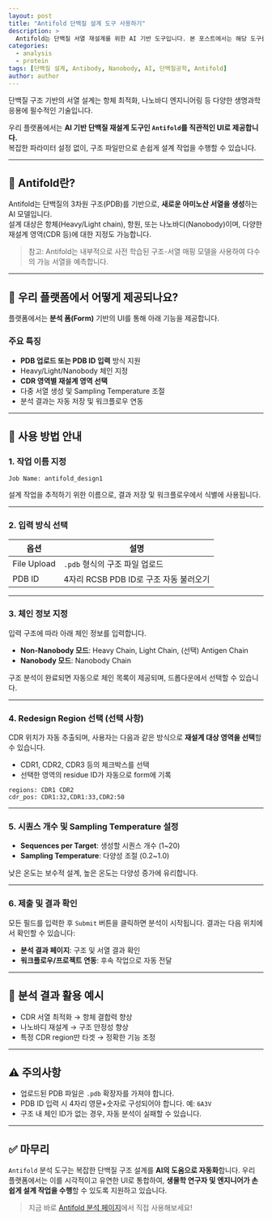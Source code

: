 ```yaml
---
layout: post
title: "Antifold 단백질 설계 도구 사용하기"
description: >
  Antifold는 단백질 서열 재설계를 위한 AI 기반 도구입니다. 본 포스트에서는 해당 도구를 우리 플랫폼의 사용자 친화적인 UI와 함께 어떻게 활용할 수 있는지 소개합니다.
categories:
  - analysis
  - protein
tags: [단백질 설계, Antibody, Nanobody, AI, 단백질공학, Antifold]
author: author
---
```


단백질 구조 기반의 서열 설계는 항체 최적화, 나노바디 엔지니어링 등 다양한 생명과학 응용에 필수적인 기술입니다.

우리 플랫폼에서는 **AI 기반 단백질 재설계 도구인 `Antifold`를 직관적인 UI로 제공합니다.**  
복잡한 파라미터 설정 없이, 구조 파일만으로 손쉽게 설계 작업을 수행할 수 있습니다.

---

## 🔬 Antifold란?

Antifold는 단백질의 3차원 구조(PDB)를 기반으로, **새로운 아미노산 서열을 생성**하는 AI 모델입니다.  
설계 대상은 항체(Heavy/Light chain), 항원, 또는 나노바디(Nanobody)이며, 다양한 재설계 영역(CDR 등)에 대한 지정도 가능합니다.

> 참고: Antifold는 내부적으로 사전 학습된 구조-서열 매핑 모델을 사용하여 다수의 가능 서열을 예측합니다.

---

## 🧪 우리 플랫폼에서 어떻게 제공되나요?

플랫폼에서는 **분석 폼(Form)** 기반의 UI를 통해 아래 기능을 제공합니다.

### 주요 특징
- **PDB 업로드 또는 PDB ID 입력** 방식 지원
- Heavy/Light/Nanobody 체인 지정
- **CDR 영역별 재설계 영역 선택**
- 다중 서열 생성 및 Sampling Temperature 조절
- 분석 결과는 자동 저장 및 워크플로우 연동

---

## 📝 사용 방법 안내

### 1. 작업 이름 지정

```plaintext
Job Name: antifold_design1
````

설계 작업을 추적하기 위한 이름으로, 결과 저장 및 워크플로우에서 식별에 사용됩니다.

---

### 2. 입력 방식 선택

| 옵션          | 설명                          |
| ----------- | --------------------------- |
| File Upload | `.pdb` 형식의 구조 파일 업로드        |
| PDB ID      | 4자리 RCSB PDB ID로 구조 자동 불러오기 |

---

### 3. 체인 정보 지정

입력 구조에 따라 아래 체인 정보를 입력합니다.

* **Non-Nanobody 모드**: Heavy Chain, Light Chain, (선택) Antigen Chain
* **Nanobody 모드**: Nanobody Chain

구조 분석이 완료되면 자동으로 체인 목록이 제공되며, 드롭다운에서 선택할 수 있습니다.

---

### 4. Redesign Region 선택 (선택 사항)

CDR 위치가 자동 추출되며, 사용자는 다음과 같은 방식으로 **재설계 대상 영역을 선택**할 수 있습니다.

* CDR1, CDR2, CDR3 등의 체크박스를 선택
* 선택한 영역의 residue ID가 자동으로 form에 기록

```plaintext
regions: CDR1 CDR2
cdr_pos: CDR1:32,CDR1:33,CDR2:50
```

---

### 5. 시퀀스 개수 및 Sampling Temperature 설정

* **Sequences per Target**: 생성할 시퀀스 개수 (1\~20)
* **Sampling Temperature**: 다양성 조절 (0.2\~1.0)

낮은 온도는 보수적 설계, 높은 온도는 다양성 증가에 유리합니다.

---

### 6. 제출 및 결과 확인

모든 필드를 입력한 후 `Submit` 버튼을 클릭하면 분석이 시작됩니다.
결과는 다음 위치에서 확인할 수 있습니다:

* **분석 결과 페이지**: 구조 및 서열 결과 확인
* **워크플로우/프로젝트 연동**: 후속 작업으로 자동 전달

---

## 🧬 분석 결과 활용 예시

* CDR 서열 최적화 → 항체 결합력 향상
* 나노바디 재설계 → 구조 안정성 향상
* 특정 CDR region만 타겟 → 정확한 기능 조정

---

## ⚠️ 주의사항

* 업로드된 PDB 파일은 `.pdb` 확장자를 가져야 합니다.
* PDB ID 입력 시 4자리 영문+숫자로 구성되어야 합니다. 예: `6A3V`
* 구조 내 체인 ID가 없는 경우, 자동 분석이 실패할 수 있습니다.

---

## ✅ 마무리

`Antifold` 분석 도구는 복잡한 단백질 구조 설계를 **AI의 도움으로 자동화**합니다.
우리 플랫폼에서는 이를 시각적이고 유연한 UI로 통합하여, **생물학 연구자 및 엔지니어가 손쉽게 설계 작업을 수행**할 수 있도록 지원하고 있습니다.

> 지금 바로 [Antifold 분석 페이지](https://scv.bio/Analysis/antifold)에서 직접 사용해보세요!
